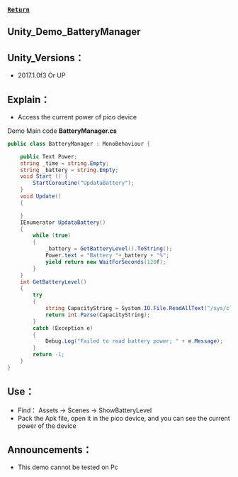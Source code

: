 
###  [ `Return` ](https://github.com/PicoSupport/PicoSupport)

## Unity_Demo_BatteryManager

## Unity_Versions：
- 2017.1.0f3 Or UP

## Explain：

- Access the current power of pico device

Demo Main code **BatteryManager.cs**

```C#
public class BatteryManager : MonoBehaviour {

    public Text Power;
    string _time = string.Empty;
    string _battery = string.Empty;
	void Start () {
        StartCoroutine("UpdataBattery");
	}
    void Update()
    {

    }
    IEnumerator UpdataBattery()
    {
        while (true)
        {
            _battery = GetBatteryLevel().ToString();
            Power.text = "Battery "+_battery + "%";
            yield return new WaitForSeconds(120f);
        }
    }
    int GetBatteryLevel()
    {
        try
        {
            string CapacityString = System.IO.File.ReadAllText("/sys/class/power_supply/battery/capacity");
            return int.Parse(CapacityString);
        }
        catch (Exception e)
        {
            Debug.Log("Failed to read battery power; " + e.Message);
        }
        return -1;
    }
}
```

## Use：
- Find： Assets -> Scenes -> ShowBatteryLevel
- Pack the Apk file, open it in the pico device, and you can see the current power of the device

## Announcements：
- This demo cannot be tested on Pc


